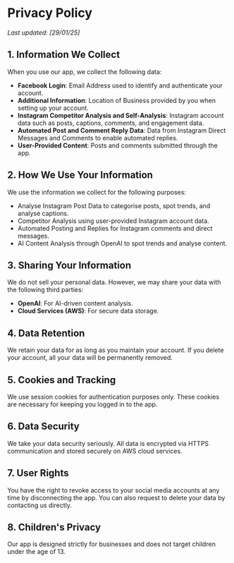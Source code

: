 # Privacy Policy

_Last updated: [29/01/25]_

## 1. Information We Collect

When you use our app, we collect the following data:

- **Facebook Login**: Email Address used to identify and authenticate your account.
- **Additional Information**: Location of Business provided by you when setting up your account.
- **Instagram Competitor Analysis and Self-Analysis**: Instagram account data such as posts, captions, comments, and engagement data.
- **Automated Post and Comment Reply Data**: Data from Instagram Direct Messages and Comments to enable automated replies.
- **User-Provided Content**: Posts and comments submitted through the app.

## 2. How We Use Your Information

We use the information we collect for the following purposes:

- Analyse Instagram Post Data to categorise posts, spot trends, and analyse captions.
- Competitor Analysis using user-provided Instagram account data.
- Automated Posting and Replies for Instagram comments and direct messages.
- AI Content Analysis through OpenAI to spot trends and analyse content.

## 3. Sharing Your Information

We do not sell your personal data. However, we may share your data with the following third parties:

- **OpenAI**: For AI-driven content analysis.
- **Cloud Services (AWS)**: For secure data storage.

## 4. Data Retention

We retain your data for as long as you maintain your account. If you delete your account, all your data will be permanently removed.

## 5. Cookies and Tracking

We use session cookies for authentication purposes only. These cookies are necessary for keeping you logged in to the app.

## 6. Data Security

We take your data security seriously. All data is encrypted via HTTPS communication and stored securely on AWS cloud services.

## 7. User Rights

You have the right to revoke access to your social media accounts at any time by disconnecting the app. You can also request to delete your data by contacting us directly.

## 8. Children's Privacy

Our app is designed strictly for businesses and does not target children under the age of 13.
